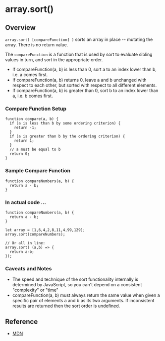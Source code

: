  array.sort()
=======
## Overview
`array.sort( [compareFunction] )` sorts an array in place -- mutating the array. There is no return value.

The `compareFunction` is a function that is used by sort to evaluate sibling values in turn, and sort in the appropriate order.

- If compareFunction(a, b) is less than 0, sort a to an index lower than b, i.e. a comes first.
- If compareFunction(a, b) returns 0, leave a and b unchanged with respect to each other, but sorted with respect to all different elements. 
- If compareFunction(a, b) is greater than 0, sort b to an index lower than a, i.e. b comes first.

### Compare Function Setup
```
function compare(a, b) {
  if (a is less than b by some ordering criterion) {
    return -1;
  }
  if (a is greater than b by the ordering criterion) {
    return 1;
  }
  // a must be equal to b
  return 0;
}

```

### Sample Compare Function
```
function compareNumbers(a, b) {
  return a - b;
}
```

### In actual code ...
```
function compareNumbers(a, b) {
  return a - b;
}

let array = [1,6,4,2,8,11,4,99,129];
array.sort(compareNumbers);

// Or all in line:
array.sort( (a,b) => { 
  return a-b; 
});

```

### Caveats and Notes
- The speed and technique of the sort functionality internally is determined by JavaScript, so you can't depend on a consistent "complexity" or "time"
- compareFunction(a, b) must always return the same value when given a specific pair of elements a and b as its two arguments. If inconsistent results are returned then the sort order is undefined.

## Reference
* [MDN](https://developer.mozilla.org/en-US/docs/Web/JavaScript/Reference/Global_Objects/Array/sort)
